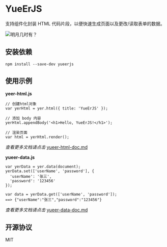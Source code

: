 # YueErJS
支持组件化封装 HTML 代码片段，以便快速生成页面以及更改/读取表单的数据。

![明月几时有？](https://s3.bmp.ovh/imgs/2022/09/27/1d1efabc869f8556.png "明月几时有？")

## 安装依赖
```
npm install --save-dev yueerjs
```

## 使用示例

**yeer-html.js**
```
// 创建html对象
var yerHtml = yer.html({ title: 'YueErJS' });

// 添加 body 内容
yerHtml.appendBody('<h1>Hello, YueErJS!</h1>');

// 渲染页面
var html = yerHtml.render();
```
*查看更多文档请点击* [yueer-html-doc.md](https://github.com/magicodex/YueErJS/blob/main/doc/yueer-html-doc.md)

**yueer-data.js**
```
var yerData = yer.data(document);
yerData.set(['userName', 'password'], {
  'userName': '张三',
  'password': '123456'
});

var data = yerData.get(['userName', 'password']);
==> {"userName":"张三","password":"123456"}
```
*查看更多文档请点击* [yueer-data-doc.md](https://github.com/magicodex/YueErJS/blob/main/doc/yueer-data-doc.md)

## 开源协议
MIT
